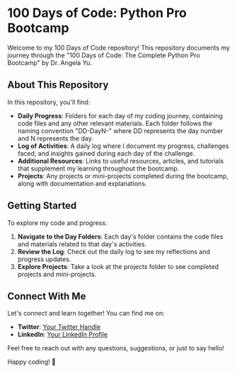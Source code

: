 # 100 Days of Code: Python Pro Bootcamp

Welcome to my 100 Days of Code repository! This repository documents my journey through the "100 Days of Code: The Complete Python Pro Bootcamp" by Dr. Angela Yu.

## About This Repository

In this repository, you'll find:

- **Daily Progress**: Folders for each day of my coding journey, containing code files and any other relevant materials. Each folder follows the naming convention "DD-DayN-" where DD represents the day number and N represents the day.
- **Log of Activities**: A daily log where I document my progress, challenges faced, and insights gained during each day of the challenge.
- **Additional Resources**: Links to useful resources, articles, and tutorials that supplement my learning throughout the bootcamp.
- **Projects**: Any projects or mini-projects completed during the bootcamp, along with documentation and explanations.

## Getting Started

To explore my code and progress:

1. **Navigate to the Day Folders**: Each day's folder contains the code files and materials related to that day's activities.
2. **Review the Log**: Check out the daily log to see my reflections and progress updates.
3. **Explore Projects**: Take a look at the projects folder to see completed projects and mini-projects.

## Connect With Me

Let's connect and learn together! You can find me on:

- **Twitter**: [Your Twitter Handle](https://twitter.com/RaiyanJiyon0)
- **LinkedIn**: [Your LinkedIn Profile](https://www.linkedin.com/in/raiyanjiyon/)

Feel free to reach out with any questions, suggestions, or just to say hello!

Happy coding! 🚀
